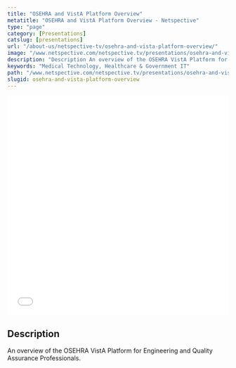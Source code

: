 ```yaml
---
title: "OSEHRA and VistA Platform Overview"
metatitle: "OSEHRA and VistA Platform Overview - Netspective"
type: "page"
category: [Presentations]
catslug: [presentations]
url: "/about-us/netspective-tv/osehra-and-vista-platform-overview/"
image: "/www.netspective.com/netspective.tv/presentations/osehra-and-vista-platform-overview.jpg"
description: "Description An overview of the OSEHRA VistA Platform for Engineering and Quality Assurance Professionals"
keywords: "Medical Technology, Healthcare & Government IT"
path: "/www.netspective.com/netspective.tv/presentations/osehra-and-vista-platform-overview.jpg"
slugid: osehra-and-vista-platform-overview
---
```


<iframe src="//speakerdeck.com/player/d82b0970116401300440123139154813" width="100%" height="500" frameborder="0" allowfullscreen="allowfullscreen"></iframe>

## Description
An overview of the OSEHRA VistA Platform for Engineering and Quality Assurance Professionals.